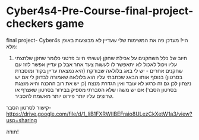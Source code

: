 # Cyber4s4-Pre-Course-final-project-checkers game
final project- Cyber4s
היי! מעדכן פה את המשימות שלי שעדיין לא מבוצעות באופן מלא:
1. חיוב של כלל השחקנים על אכילת שחקן (עשיתי חיוב פרטני כלומר שחקן שלחצתי עליו ויכול לאכול לא יתאפשר לו לעשות צעד אחר אבל כן עדיין אפשר לזוז עם שחקנים אחרים - יש לי באג בלולאה שבודקת (היא נמצאת עדיין בקוד ומוסברת בסרטון)
בנוסף אותו הבאג שכתבתי עליו הוא בלולאה שאמורה לבדוק לי אם יש ניצחון לכן גם זה כרגע לא עובד ואין הגדרת מנצח (כן יש את רוב ההכנה והיא מוצגת בסרטון הסבר)
אם יש משהו שלא הסברתי מספיק בבירור בסרטון שאצרף או שרוצים עליו יותר פירוט יותר מאשמח להסביר.


קישור לסרטון הסבר- https://drive.google.com/file/d/1_IiB1FXRWIIBEFraio8ULezCkXetW1a3/view?usp=sharing


תודה!
